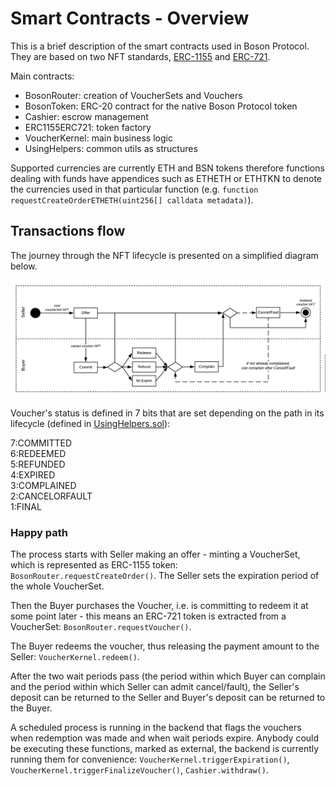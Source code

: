 # Smart Contracts - Overview

This is a brief description of the smart contracts used in Boson Protocol. They 
are based on two NFT standards, 
[ERC-1155](https://eips.ethereum.org/EIPS/eip-1155) and 
[ERC-721](https://eips.ethereum.org/EIPS/eip-721).  

Main contracts:  
* BosonRouter: creation of VoucherSets and Vouchers  
* BosonToken: ERC-20 contract for the native Boson Protocol token  
* Cashier: escrow management  
* ERC1155ERC721: token factory  
* VoucherKernel: main business logic  
* UsingHelpers: common utils as structures  

Supported currencies are currently ETH and BSN tokens therefore functions 
dealing with funds have appendices such as ETHETH or ETHTKN to denote the 
currencies used in that particular function (e.g. 
`function requestCreateOrderETHETH(uint256[] calldata metadata)`).  

## Transactions flow

The journey through the NFT lifecycle is presented on a simplified diagram 
below.  

![Simplified exchange mechanism](docs/assets/exchange-diagram-simplified.png)  

Voucher's status is defined in 7 bits that are set depending on the path in its 
lifecycle (defined in 
[UsingHelpers.sol](https://github.com/bosonprotocol/bsn-core-prototype/blob/master/contracts/UsingHelpers.sol#L29)):  

7:COMMITTED  
6:REDEEMED  
5:REFUNDED   
4:EXPIRED  
3:COMPLAINED  
2:CANCELORFAULT  
1:FINAL  

### Happy path

The process starts with Seller making an offer - minting a VoucherSet, which is 
represented as ERC-1155 token: `BosonRouter.requestCreateOrder()`. The Seller sets 
the expiration period of the whole VoucherSet.  

Then the Buyer purchases the Voucher, i.e. is committing to redeem it at some 
point later - this means an ERC-721 token is extracted from a VoucherSet: 
`BosonRouter.requestVoucher()`.  

The Buyer redeems the voucher, thus releasing the payment amount to the Seller: 
`VoucherKernel.redeem()`.  

After the two wait periods pass (the period within which Buyer can complain and 
the period within which Seller can admit cancel/fault), the Seller's deposit 
can be returned to the Seller and Buyer's deposit can be returned to the Buyer.  

A scheduled process is running in the backend that flags the vouchers when 
redemption was made and when wait periods expire. Anybody could be executing 
these functions, marked as external, the backend is currently running them for 
convenience: `VoucherKernel.triggerExpiration()`, 
`VoucherKernel.triggerFinalizeVoucher()`, `Cashier.withdraw()`.  
